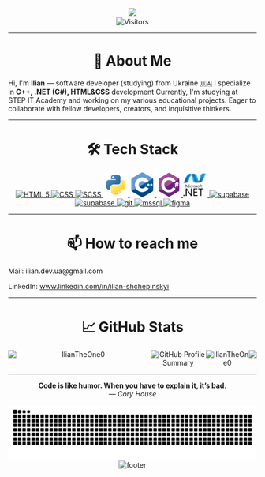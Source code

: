 <div align="center">
  <img src="https://capsule-render.vercel.app/api?type=rect&height=300&color=auto&text=Hello%20there&section=header&textBg=false&fontAlign=50&animation=fadeIn&desc=Welcome%20to%20my%20GitHub&descAlignY=70&descSize=26&reversal=false"/>
  <br/>
  <img src="https://komarev.com/ghpvc/?username=IlianTheOne0&label=Profile%20Visits&style=for-the-badge" alt="Visitors"/>
</div>

<hr>
<h1 align="center">👋 About Me</h1>
<p>
  Hi, I'm <b>Ilian</b> — software developer (studying) from Ukraine &#127482;&#127462; I specialize in <b>C++, .NET (C#), HTML&CSS</b> development Currently, I'm studying at STEP IT Academy and working on my various educational projects. Eager to collaborate with fellow developers, creators, and inquisitive thinkers.
</p>

<hr>
<h1 align="center">🛠️ Tech Stack</h1>
<p align="center">
  <a href="https://www.w3schools.com/html/" target="_blank" rel="noreferrer">
    <img src="https://www.vectorlogo.zone/logos/w3_html5/w3_html5-icon.svg" alt="HTML 5" width="50" height="50"/>
  </a>
  <a href="https://www.w3schools.com/css/" target="_blank" rel="noreferrer">
    <img src="https://www.vectorlogo.zone/logos/w3_css/w3_css-icon~old.svg" alt="CSS" width="50" height="50"/>
  </a>
  <a href="https://sass-lang.com/" target="_blank" rel="noreferrer">
    <img src="https://www.vectorlogo.zone/logos/sass-lang/sass-lang-ar21.svg" alt="SCSS" width="50" height="50"/>
  </a>
  <a href="https://www.python.org" target="_blank" rel="noreferrer">
    <img src="https://raw.githubusercontent.com/devicons/devicon/master/icons/python/python-original.svg" alt="python" width="50" height="50"/>
  </a>
  <a href="https://www.w3schools.com/cpp/" target="_blank" rel="noreferrer">
    <img src="https://raw.githubusercontent.com/devicons/devicon/master/icons/cplusplus/cplusplus-original.svg" alt="cplusplus" width="50" height="50"/>
  </a>
  <a href="https://www.w3schools.com/cs/" target="_blank" rel="noreferrer">
    <img src="https://raw.githubusercontent.com/devicons/devicon/master/icons/csharp/csharp-original.svg" alt="csharp" width="50" height="50"/>
  </a>
  <a href="https://dotnet.microsoft.com/" target="_blank" rel="noreferrer">
    <img src="https://raw.githubusercontent.com/devicons/devicon/master/icons/dot-net/dot-net-original-wordmark.svg" alt="dotnet" width="50" height="50"/>
  </a>
  <a href="https://www.postgresql.org/" target="_blank" rel="noreferrer">
    <img src="https://www.vectorlogo.zone/logos/postgresql/postgresql-icon.svg" alt="supabase" width="50" height="50"/>
  </a>
  <a href="https://supabase.com/" target="_blank" rel="noreferrer">
    <img src="https://www.vectorlogo.zone/logos/supabase/supabase-icon.svg" alt="supabase" width="50" height="50"/>
  </a>
  <a href="https://git-scm.com/" target="_blank" rel="noreferrer">
    <img src="https://www.vectorlogo.zone/logos/git-scm/git-scm-icon.svg" alt="git" width="50" height="50"/>
  </a>
  <a href="https://www.microsoft.com/en-us/sql-server" target="_blank" rel="noreferrer">
    <img src="https://www.svgrepo.com/show/303229/microsoft-sql-server-logo.svg" alt="mssql" width="50" height="50"/>
  </a>
  <a href="https://www.figma.com/" target="_blank" rel="noreferrer">
    <img src="https://www.vectorlogo.zone/logos/figma/figma-icon.svg" alt="figma" width="50" height="50"/>
  </a>
</p>

<hr>
<h1 align="center">📫 How to reach me</h1>
<p>Mail: ilian.dev.ua@gmail.com</p>
<p>LinkedIn: <a href="https://www.linkedin.com/in/ilian-shchepinskyi" target="_blank" rel="noreferrer">www.linkedin.com/in/ilian-shchepinskyi</a></p>

<hr>
<h1 align="center">📈 GitHub Stats</h1>
<div style="display: flex" align="center">
  <img src="https://github-readme-streak-stats.herokuapp.com/?user=IlianTheOne0&theme=dark&show_icons=true" style="width: 450px;" alt="IlianTheOne0">
  <img src="https://github-profile-summary-cards.vercel.app/api/cards/profile-details?username=IlianTheOne0&theme=dark" alt="GitHub Profile Summary"/>
  <img src="https://github-readme-stats.vercel.app/api?username=IlianTheOne0&theme=dark&show_icons=true&locale=en" alt="IlianTheOne0">
  <img src="https://github-profile-summary-cards.vercel.app/api/cards/repos-per-language?username=IlianTheOne0&theme=dark">
</div>

<hr>
<p align="center"><b>Code is like humor. When you have to explain it, it’s bad.</b><br><em>— Cory House</em></p>

<div align="center">
  <picture>
    <source media="(prefers-color-scheme: dark)" srcset="https://github.com/IlianTheOne0/IlianTheOne0/blob/output/github-contribution-grid-snake-dark.svg?raw=true"/>
    <source media="(prefers-color-scheme: light)" srcset="https://github.com/IlianTheOne0/IlianTheOne0/blob/output/github-contribution-grid-snake.svg?raw=true"/>
    <img alt="github contribution grid snake animation" src="https://github.com/IlianTheOne0/IlianTheOne0/blob/output/github-contribution-grid-snake.svg?raw=true"/>
  </picture>
  <img src="https://capsule-render.vercel.app/api?type=waving&height=100&color=gradient&section=footer" alt="footer"/>
</div>

